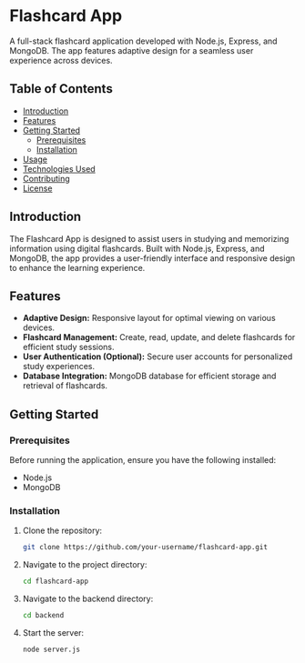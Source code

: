 # Flashcard App

A full-stack flashcard application developed with Node.js, Express, and MongoDB. The app features adaptive design for a seamless user experience across devices.

## Table of Contents

- [Introduction](#introduction)
- [Features](#features)
- [Getting Started](#getting-started)
    - [Prerequisites](#prerequisites)
    - [Installation](#installation)
- [Usage](#usage)
- [Technologies Used](#technologies-used)
- [Contributing](#contributing)
- [License](#license)

## Introduction

The Flashcard App is designed to assist users in studying and memorizing information using digital flashcards. Built with Node.js, Express, and MongoDB, the app provides a user-friendly interface and responsive design to enhance the learning experience.

## Features

- **Adaptive Design:** Responsive layout for optimal viewing on various devices.
- **Flashcard Management:** Create, read, update, and delete flashcards for efficient study sessions.
- **User Authentication (Optional):** Secure user accounts for personalized study experiences.
- **Database Integration:** MongoDB database for efficient storage and retrieval of flashcards.

## Getting Started

### Prerequisites

Before running the application, ensure you have the following installed:

- Node.js
- MongoDB

### Installation

1. Clone the repository:

   ```bash
   git clone https://github.com/your-username/flashcard-app.git
    ```
2. Navigate to the project directory:

    ```bash
   cd flashcard-app
   ```
3. Navigate to the backend directory:

    ```bash
    cd backend
   ```
4. Start the server:

    ```bash
    node server.js
   ```